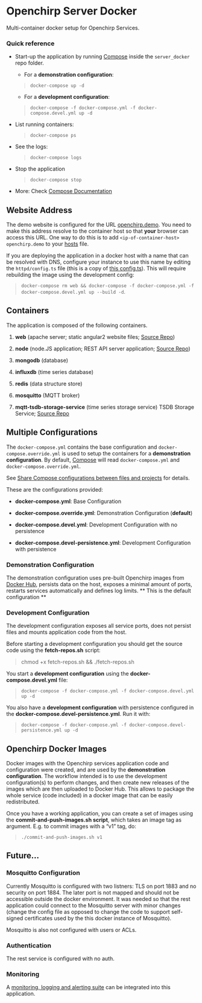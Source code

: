 # Openchirp Server Docker
Multi-container docker setup for Openchirp Services. 

### Quick reference

* Start-up the application by running [Compose](https://docs.docker.com/compose/) inside the `server_docker` repo folder.

  * For a **demonstration configuration**:

  > `docker-compose up -d`

  * For a **development configuration**:

  > `docker-compose -f docker-compose.yml -f docker-compose.devel.yml up -d`   
   
* List running containers:

  > `docker-compose ps`

* See the logs:

  > `docker-compose logs`

* Stop the application

  > `docker-compose stop`

* More: Check [Compose Documentation](https://docs.docker.com/compose/overview/)

## Website Address

The demo website is configured for the URL [openchirp.demo](https://openchirp.demo). You need to make this address resolve to the container host so that **your** browser can access this URL. One way to do this is to add `<ip-of-container-host> openchirp.demo` to your [hosts](https://en.wikipedia.org/wiki/Hosts_(file)) file.

If you are deploying the application in a docker host with a name that can be resolved with DNS, configure your instance to use this name by editing the `httpd/config.ts` file (this is a copy of [this config.ts](https://github.com/OpenChirp/website/blob/master/src/app/config.ts)). This will require rebuilding the image using the development config: 
  > `docker-compose rm web && docker-compose -f docker-compose.yml -f docker-compose.devel.yml up --build -d`.

## Containers

The application is composed of the following containers.

1. **web** (apache server; static angular2 website files; [Source Repo](https://github.com/OpenChirp/website))

2. **node** (node.JS application; REST API server application; [Source Repo](https://github.com/OpenChirp/openchirp_rest))

3. **mongodb** (database)

4. **influxdb** (time series database)

5. **redis** (data structure store)

6. **mosquitto** (MQTT broker)

7. **mqtt-tsdb-storage-service** (time series storage service)
   TSDB Storage Service; [Source Repo](https://github.com/OpenChirp/mqtt_tsdb_storage_service)
<!--
<>8. **serialization-service**
<>   Lora Serialization Service; [Source Repo](https://github.com/OpenChirp/easybits)
-->

## Multiple Configurations

The `docker-compose.yml` contains the base configuration and `docker-compose.override.yml` is used to setup the containers for a **demonstration configuration**. By default, [Compose](https://docs.docker.com/compose/) will read `docker-compose.yml` and `docker-compose.override.yml`.

See [Share Compose configurations between files and projects](https://docs.docker.com/compose/extends/) for details.

These are the configurations provided:

* **docker-compose.yml**: Base Configuration

* **docker-compose.override.yml**: Demonstration Configuration (**default**)

* **docker-compose.devel.yml**: Development Configuration with no persistence

* **docker-compose.devel-persistence.yml**: Development Configuration with persistence

### Demonstration Configuration

The demonstration configuration uses pre-built Openchirp images from [Docker Hub](https://hub.docker.com/u/openchirp/), persists data on the host, exposes a minimal amount of ports, restarts services automatically and defines log limits. ** This is the default configuration **

### Development Configuration

The development configuration exposes all service ports, does not persist files and mounts application code from the host.

Before starting a development configuration you should get the source code using the **fetch-repos.sh** script:
> chmod +x fetch-repos.sh && ./fetch-repos.sh

You start a **development configuration** using the **docker-compose.devel.yml** file:

> `docker-compose -f docker-compose.yml -f docker-compose.devel.yml up -d`

You also have a **development configuration** with persistence configured in the **docker-compose.devel-persistence.yml**. Run it with:

> `docker-compose -f docker-compose.yml -f docker-compose.devel-persistence.yml up -d`

## Openchirp Docker Images

Docker images with the Openchirp services application code and configuration were created, and are used by the **demonstration configuration**. The workflow intended is to use the development configuration(s) to perform changes, and then create new releases of the images which are then uploaded to Docker Hub. This allows to package the whole service (code included) in a docker image that can be easily redistributed.

Once you have a working application, you can create a set of images using the **commit-and-push-images.sh  script**, which takes an image tag as argument. E.g. to commit images with a “v1” tag, do:

> `./commit-and-push-images.sh v1`

## Future...

### Mosquitto Configuration
Currently Mosquitto is configured with two listners: TLS on port 1883 and no security on port 1884. The later port is not mapped and should not be accessible outside the docker environment. It was needed so that the rest application could connect to the Mosquitto server with minor changes (change the config file as opposed to change the code to support self-signed certificates used by the this docker instance of Mosquitto).

Mosquitto is also not configured with users or ACLs.

### Authentication

The rest service is configured with no auth.

### Monitoring

A [monitoring, logging and alerting suite](https://github.com/uschtwill/docker_monitoring_logging_alerting) can be integrated into this application.
